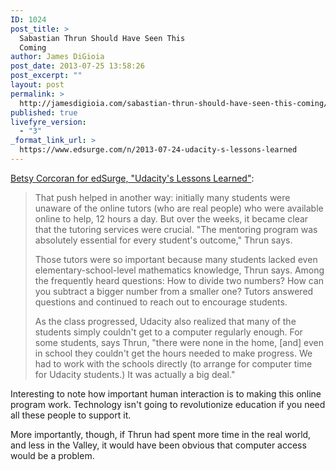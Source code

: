 ```yaml
---
ID: 1024
post_title: >
  Sabastian Thrun Should Have Seen This
  Coming
author: James DiGioia
post_date: 2013-07-25 13:58:26
post_excerpt: ""
layout: post
permalink: >
  http://jamesdigioia.com/sabastian-thrun-should-have-seen-this-coming/
published: true
livefyre_version:
  - "3"
_format_link_url: >
  https://www.edsurge.com/n/2013-07-24-udacity-s-lessons-learned
---
```

[Betsy Corcoran for edSurge, "Udacity's Lessons Learned"][1]:

> That push helped in another way: initially many students were unaware of the online tutors (who are real people) who were available online to help, 12 hours a day. But over the weeks, it became clear that the tutoring services were crucial. "The mentoring program was absolutely essential for every student's outcome," Thrun says.
> 
> Those tutors were so important because many students lacked even elementary-school-level mathematics knowledge, Thrun says. Among the frequently heard questions: How to divide two numbers? How can you subtract a bigger number from a smaller one? Tutors answered questions and continued to reach out to encourage students.
> 
> As the class progressed, Udacity also realized that many of the students simply couldn't get to a computer regularly enough. For some students, says Thrun, "there were none in the home, [and] even in school they couldn't get the hours needed to make progress. We had to work with the schools directly (to arrange for computer time for Udacity students.) It was actually a big deal."

Interesting to note how important human interaction is to making this online program work. Technology isn't going to revolutionize education if you need all these people to support it.

More importantly, though, if Thrun had spent more time in the real world, and less in the Valley, it would have been obvious that computer access would be a problem.

 [1]: https://www.edsurge.com/n/2013-07-24-udacity-s-lessons-learned "Udacity's Lessons Learned"